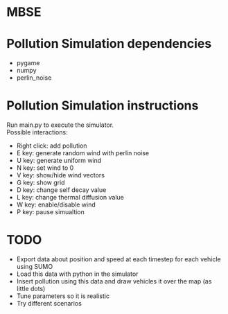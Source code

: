 # MBSE

Pollution Simulation dependencies
=======================
- pygame
- numpy
- perlin_noise

Pollution Simulation instructions
=======================
Run main.py to execute the simulator. \
Possible interactions:
- Right click: add pollution
- E key: generate random wind with perlin noise
- U key: generate uniform wind
- N key: set wind to 0
- V key: show/hide wind vectors
- G key: show grid
- D key: change self decay value
- L key: change thermal diffusion value
- W key: enable/disable wind
- P key: pause simualtion

TODO
========================
- Export data about position and speed at each timestep for each vehicle using SUMO
- Load this data with python in the simulator
- Insert pollution using this data and draw vehicles it over the map (as little dots)
- Tune parameters so it is realistic
- Try different scenarios


